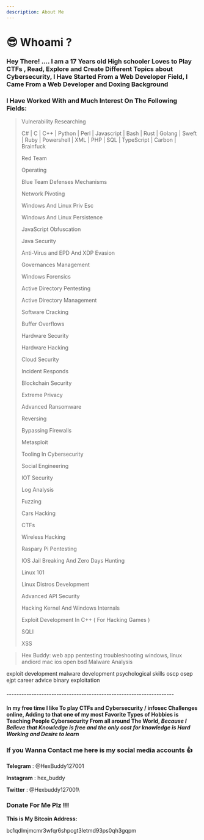```yaml
---
description: About Me
---
```


# 😎 Whoami ?

### Hey There! .... I am a 17 Years old High schooler Loves to Play CTFs , Read, Explore and Create Different Topics about Cybersecurity, I Have Started From a Web Developer Field, I Came From a Web Developer and Doxing Background&#x20;

### &#x20;I Have Worked With and Much Interest On The Following Fields:

> Vulnerability Researching&#x20;
>
> C# | C | C++ | Python | Perl | Javascript | Bash | Rust | Golang | Sweft | Ruby | Powershell | XML | PHP | SQL | TypeScript | Carbon | Brainfuck&#x20;
>
> Red Team&#x20;
>
> Operating&#x20;
>
> Blue Team Defenses Mechanisms&#x20;
>
> Network Pivoting&#x20;
>
> Windows And Linux Priv Esc&#x20;
>
> Windows And Linux Persistence&#x20;
>
> JavaScript Obfuscation&#x20;
>
> Java Security&#x20;
>
> Anti-Virus and EPD And XDP Evasion&#x20;
>
> Governances Management&#x20;
>
> Windows Forensics&#x20;
>
> Active Directory Pentesting&#x20;
>
> Active Directory Management&#x20;
>
> Software Cracking&#x20;
>
> Buffer Overflows&#x20;
>
> Hardware Security&#x20;
>
> Hardware Hacking&#x20;
>
> Cloud Security&#x20;
>
> Incident Responds&#x20;
>
> Blockchain Security&#x20;
>
> Extreme Privacy&#x20;
>
> Advanced Ransomware&#x20;
>
> Reversing&#x20;
>
> Bypassing Firewalls&#x20;
>
> Metasploit&#x20;
>
> Tooling In Cybersecurity&#x20;
>
> Social Engineering&#x20;
>
> IOT Security&#x20;
>
> Log Analysis&#x20;
>
> Fuzzing&#x20;
>
> Cars Hacking&#x20;
>
> CTFs&#x20;
>
> Wireless Hacking&#x20;
>
> Raspary Pi Pentesting&#x20;
>
> IOS Jail Breaking And Zero Days Hunting&#x20;
>
> Linux 101&#x20;
>
> Linux Distros Development&#x20;
>
> Advanced API Security&#x20;
>
> Hacking Kernel And Windows Internals&#x20;
>
> Exploit Development In C++ ( For Hacking Games )&#x20;
>
> SQLI&#x20;
>
> &#x20;XSS

> Hex Buddy: web app pentesting troubleshooting windows, linux andiord mac ios open bsd Malware Analysis

exploit development malware development psychological skills oscp osep ejpt career advice binary exploitation

#### -------------------------------------------------------------------

#### In my free time I like To play CTFs and Cybersecurity / infosec Challenges online, Adding to that one of my most Favorite Types of Hobbies is Teaching People Cybersecurity From all around The World,  _Because I Believe that Knowledge is free and the only cost for knowledge is Hard Working and Desire to learn_

### If you Wanna Contact me here is my social media accounts :thumbsup:

**Telegram** : @HexBuddy127001

**Instagram** : hex\_buddy

**Twitter** : @Hexbuddy127001\


### Donate For Me Plz !!!

**This is My Bitcoin Address:**

bc1qdlmjmcmr3wfqr6shpcgt3letmd93ps0qh3gqpm
